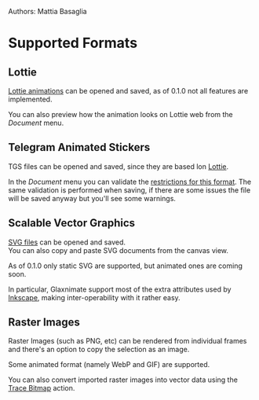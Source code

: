 Authors: Mattia Basaglia

# Supported Formats

## Lottie

[Lottie animations](http://airbnb.io/lottie/) can be opened and saved, as of 0.1.0 not all features are implemented.

You can also preview how the animation looks on Lottie web from the *Document* menu.

## Telegram Animated Stickers

TGS files can be opened and saved, since they are based lon [Lottie](#lottie).

In the *Document* menu you can validate the [restrictions for this format](https://core.telegram.org/animated_stickers).
The same validation is performed when saving, if there are some issues the file will be saved anyway but you'll see some warnings.

## Scalable Vector Graphics

[SVG files](https://developer.mozilla.org/en-US/docs/Web/SVG) can be opened and saved.<br/>
You can also copy and paste SVG documents from the canvas view.

As of 0.1.0 only static SVG are supported, but animated ones are coming soon.

In particular, Glaxnimate support most of the extra attributes used by [Inkscape](https://inkscape.org/),
making inter-operability with it rather easy.

## Raster Images

Raster Images (such as PNG, etc) can be rendered from individual frames and there's
an option to copy the selection as an image.

Some animated format (namely WebP and GIF) are supported.

You can also convert imported raster images into vector data using the [Trace Bitmap](/manual/ui/dialogs.md#trace-bitmap) action.

